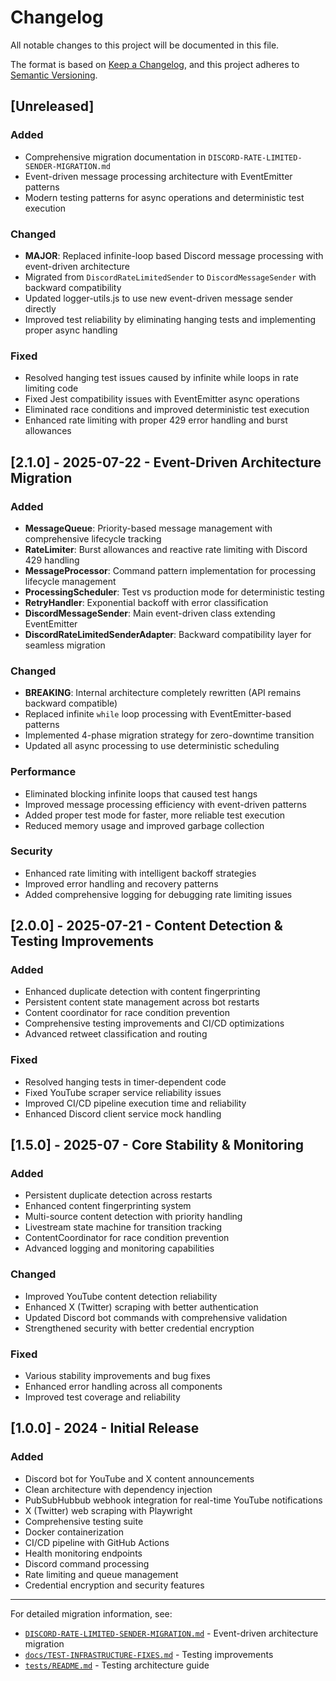 # Changelog

All notable changes to this project will be documented in this file.

The format is based on [Keep a Changelog](https://keepachangelog.com/en/1.0.0/),
and this project adheres to
[Semantic Versioning](https://semver.org/spec/v2.0.0.html).

## [Unreleased]

### Added

- Comprehensive migration documentation in
  `DISCORD-RATE-LIMITED-SENDER-MIGRATION.md`
- Event-driven message processing architecture with EventEmitter patterns
- Modern testing patterns for async operations and deterministic test execution

### Changed

- **MAJOR**: Replaced infinite-loop based Discord message processing with
  event-driven architecture
- Migrated from `DiscordRateLimitedSender` to `DiscordMessageSender` with
  backward compatibility
- Updated logger-utils.js to use new event-driven message sender directly
- Improved test reliability by eliminating hanging tests and implementing proper
  async handling

### Fixed

- Resolved hanging test issues caused by infinite while loops in rate limiting
  code
- Fixed Jest compatibility issues with EventEmitter async operations
- Eliminated race conditions and improved deterministic test execution
- Enhanced rate limiting with proper 429 error handling and burst allowances

## [2.1.0] - 2025-07-22 - Event-Driven Architecture Migration

### Added

- **MessageQueue**: Priority-based message management with comprehensive
  lifecycle tracking
- **RateLimiter**: Burst allowances and reactive rate limiting with Discord 429
  handling
- **MessageProcessor**: Command pattern implementation for processing lifecycle
  management
- **ProcessingScheduler**: Test vs production mode for deterministic testing
- **RetryHandler**: Exponential backoff with error classification
- **DiscordMessageSender**: Main event-driven class extending EventEmitter
- **DiscordRateLimitedSenderAdapter**: Backward compatibility layer for seamless
  migration

### Changed

- **BREAKING**: Internal architecture completely rewritten (API remains backward
  compatible)
- Replaced infinite `while` loop processing with EventEmitter-based patterns
- Implemented 4-phase migration strategy for zero-downtime transition
- Updated all async processing to use deterministic scheduling

### Performance

- Eliminated blocking infinite loops that caused test hangs
- Improved message processing efficiency with event-driven patterns
- Added proper test mode for faster, more reliable test execution
- Reduced memory usage and improved garbage collection

### Security

- Enhanced rate limiting with intelligent backoff strategies
- Improved error handling and recovery patterns
- Added comprehensive logging for debugging rate limiting issues

## [2.0.0] - 2025-07-21 - Content Detection & Testing Improvements

### Added

- Enhanced duplicate detection with content fingerprinting
- Persistent content state management across bot restarts
- Content coordinator for race condition prevention
- Comprehensive testing improvements and CI/CD optimizations
- Advanced retweet classification and routing

### Fixed

- Resolved hanging tests in timer-dependent code
- Fixed YouTube scraper service reliability issues
- Improved CI/CD pipeline execution time and reliability
- Enhanced Discord client service mock handling

## [1.5.0] - 2025-07 - Core Stability & Monitoring

### Added

- Persistent duplicate detection across restarts
- Enhanced content fingerprinting system
- Multi-source content detection with priority handling
- Livestream state machine for transition tracking
- ContentCoordinator for race condition prevention
- Advanced logging and monitoring capabilities

### Changed

- Improved YouTube content detection reliability
- Enhanced X (Twitter) scraping with better authentication
- Updated Discord bot commands with comprehensive validation
- Strengthened security with better credential encryption

### Fixed

- Various stability improvements and bug fixes
- Enhanced error handling across all components
- Improved test coverage and reliability

## [1.0.0] - 2024 - Initial Release

### Added

- Discord bot for YouTube and X content announcements
- Clean architecture with dependency injection
- PubSubHubbub webhook integration for real-time YouTube notifications
- X (Twitter) web scraping with Playwright
- Comprehensive testing suite
- Docker containerization
- CI/CD pipeline with GitHub Actions
- Health monitoring endpoints
- Discord command processing
- Rate limiting and queue management
- Credential encryption and security features

---

For detailed migration information, see:

- [`DISCORD-RATE-LIMITED-SENDER-MIGRATION.md`](./DISCORD-RATE-LIMITED-SENDER-MIGRATION.md) -
  Event-driven architecture migration
- [`docs/TEST-INFRASTRUCTURE-FIXES.md`](./docs/TEST-INFRASTRUCTURE-FIXES.md) -
  Testing improvements
- [`tests/README.md`](./tests/README.md) - Testing architecture guide
